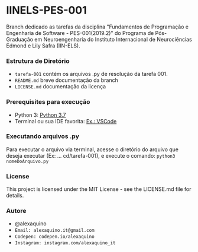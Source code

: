 # IINELS-PES-001
Branch dedicado as tarefas da disciplina "Fundamentos de Programação e Engenharia de Software - PES-001(2019.2)" do Programa de Pós-Graduação em Neuroengenharia do Instituto Internacional de Neurociências Edmond e Lily Safra (IIN-ELS).

### Estrutura de Diretório

* `tarefa-001` contém os arquivos .py de resolução da tarefa 001.
* `README.md` breve documentação da branch
* `LICENSE.md` documentação da licença

### Prerequisites para execução 

* Python 3: [Python 3.7] 
* Terminal ou sua IDE favorita: [Ex.: VSCode]

[Python 3.7]: https://www.python.org/downloads/
[Ex.: VSCode]: https://code.visualstudio.com/

### Executando arquivos .py

Para executar o arquivo via terminal, acesse o diretório do arquivo que deseja executar (Ex: ... cd/tarefa-001), e execute o comando: `python3 nomeDoArquivo.py`

### License

This project is licensed under the MIT License - see the LICENSE.md file for details.

### Autore

* @alexaquino
* `Email: alexaquino.it@gmail.com`
* `Codepen: codepen.io/alexaquino`
* `Instagram: instagram.com/alexaquino_it`

